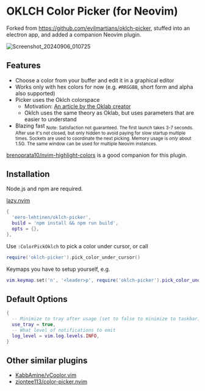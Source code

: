 # OKLCH Color Picker (for Neovim)

Forked from https://github.com/evilmartians/oklch-picker,
stuffed into an electron app, and added a companion Neovim plugin.

![Screenshot_20240906_010725](https://github.com/user-attachments/assets/81dd8d08-1c3a-499e-931e-774dc1d8461c)

## Features

- Choose a color from your buffer and edit it in a graphical editor
- Works only with hex colors for now (e.g. `#RRGGBB`, short form and alpha also supported)
- Picker uses the Oklch colorspace
  - Motivation: [An article by the Oklab creator](https://bottosson.github.io/posts/oklab/)
  - Oklch uses the same theory as Oklab, but uses parameters that are easier to understand
- Blazing fast <sub>Note: Satisfaction not guaranteed. The first launch takes 3-7 seconds. After use it's not closed, but only hidden to avoid paying for slow startup multiple times. Sockets are used to coordinate the next picking. Memory usage is _only_ about 1.5G. The same window can be used for multiple Neovim instances.</sub>

[brenoprata10/nvim-highlight-colors](https://github.com/brenoprata10/nvim-highlight-colors) is a good companion for this plugin.

## Installation

Node.js and npm are required.

[lazy.nvim](https://github.com/folke/lazy.nvim)

```lua
{
  'eero-lehtinen/oklch-picker',
  build = 'npm install && npm run build',
  opts = {},
},
```

Use `:ColorPickOklch` to pick a color under cursor, or call 
```lua
require('oklch-picker').pick_color_under_cursor()
```

Keymaps you have to setup yourself, e.g. 
```lua
vim.keymap.set('n', '<leader>p', require('oklch-picker').pick_color_under_cursor)
```

## Default Options

```lua
{
  -- Minimize to tray after usage (set to false to minimize to taskbar)
  use_tray = true,
  -- What level of notifications to emit
  log_level = vim.log.levels.INFO,
}
```

## Other similar plugins
- [KabbAmine/vCoolor.vim](https://github.com/KabbAmine/vCoolor.vim)
- [ziontee113/color-picker.nvim](https://github.com/ziontee113/color-picker.nvim)

